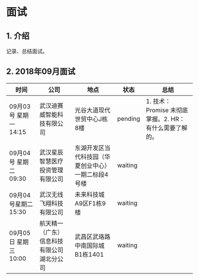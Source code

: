  # 面试

## 1. 介绍

记录、总结面试。

## 2. 2018年09月面试

| 时间                     | 公司                                       | 地点                                                | 状态    | 总结                                                   |
| ------------------------ | ------------------------------------------ | --------------------------------------------------- | ------- | ------------------------------------------------------ |
| 09月03号  星期一  14:15  | 武汉迪赛威智能科技有限公司                 | 光谷大道现代世贸中心J栋8楼                          | pending | 1. 技术：Promise 未彻底掌握。2. HR：有什么需要了解的。 |
| 09月04号  星期二  09:30  | 武汉星辰智慧医疗投资管理有限公司           | 东湖开发区当代科技园（华夏创业中心）一期二标段4号楼 | waiting |                                                        |
| 09月04号星期二  15:30    | 武汉无线飞翔科技有限公司                   | 未来科技城A9区F1栋9楼                               | waiting |                                                        |
| 09月05日  星期三   10:00 | 航天精一（广东）信息科技有限公司湖北分公司 | 武昌区武珞路中南国际城B1栋1401                      | waiting |                                                        |



